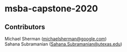 # msba-capstone-2020

## Contributors
Michael Sherman (michaelsherman@google.com) <br />
Sahana Subramanian (Sahana.Subramanian@utexas.edu)
